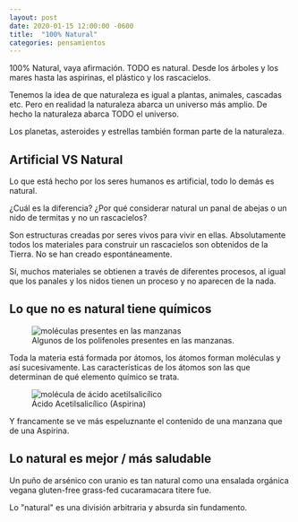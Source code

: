 ```yaml
---
layout: post
date: 2020-01-15 12:00:00 -0600
title:  "100% Natural"
categories: pensamientos
---
```


100% Natural, vaya afirmación. TODO es natural. Desde los árboles y los mares hasta las aspirinas, el plástico y los rascacielos.

Tenemos la idea de que naturaleza es igual a plantas, animales, cascadas etc. Pero en realidad la naturaleza abarca un universo más amplio. De hecho la naturaleza abarca TODO el universo.

Los planetas, asteroides y estrellas también forman parte de la naturaleza.

## Artificial VS Natural

Lo que está hecho por los seres humanos es artificial, todo lo demás es natural.

¿Cuál es la diferencia? ¿Por qué considerar natural un panal de abejas o un nido de termitas y no un rascacielos?

Son estructuras creadas por seres vivos para vivir en ellas. Absolutamente todos los materiales para construir un rascacielos son obtenidos de la Tierra. No se han creado espontáneamente.

Sí, muchos materiales se obtienen a través de diferentes procesos, al igual que los panales y los nidos tienen un proceso y no aparecen de la nada.

## Lo que no es natural tiene químicos

<figure>
    <img src="https://i.postimg.cc/ZR4gkH3Q/polifenol-manzana.jpg" alt="moléculas presentes en las manzanas">
    <figcaption>Algunos de los polifenoles presentes en las manzanas.</figcaption>
</figure>

Toda la materia está formada por átomos, los átomos forman moléculas y así sucesivamente. Las características de los átomos son las que determinan de qué elemento químico se trata.

<figure>
    <img src="https://i.postimg.cc/QMpPnwB5/aspirina.jpg" alt="molécula de ácido acetilsalicílico">
    <figcaption>Ácido Acetilsalicílico (Aspirina)</figcaption>
</figure>

Y francamente se ve más espeluznante el contenido de una manzana que de una Aspirina.

## Lo natural es mejor / más saludable

Un puño de arsénico con uranio es tan natural como una ensalada orgánica vegana gluten-free grass-fed cucaramacara titere fue.

Lo "natural" es una división arbitraria y absurda sin fundamento.